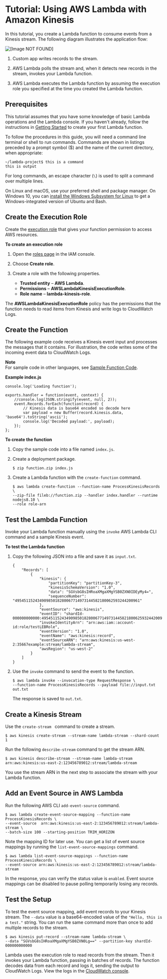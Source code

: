 # Tutorial: Using AWS Lambda with Amazon Kinesis<a name="with-kinesis-example"></a>

In this tutorial, you create a Lambda function to consume events from a Kinesis stream\. The following diagram illustrates the application flow:

![\[Image NOT FOUND\]](http://docs.aws.amazon.com/lambda/latest/dg/images/kinesis-pull-10.png)

1. Custom app writes records to the stream\.

1. AWS Lambda polls the stream and, when it detects new records in the stream, invokes your Lambda function\.

1. AWS Lambda executes the Lambda function by assuming the execution role you specified at the time you created the Lambda function\.

## Prerequisites<a name="with-kinesis-prepare"></a>

This tutorial assumes that you have some knowledge of basic Lambda operations and the Lambda console\. If you haven't already, follow the instructions in [Getting Started](getting-started.md) to create your first Lambda function\.

To follow the procedures in this guide, you will need a command line terminal or shell to run commands\. Commands are shown in listings preceded by a prompt symbol \($\) and the name of the current directory, when appropriate:

```
~/lambda-project$ this is a command
this is output
```

For long commands, an escape character \(`\`\) is used to split a command over multiple lines\.

On Linux and macOS, use your preferred shell and package manager\. On Windows 10, you can [install the Windows Subsystem for Linux](https://docs.microsoft.com/en-us/windows/wsl/install-win10) to get a Windows\-integrated version of Ubuntu and Bash\.

## Create the Execution Role<a name="with-kinesis-example-create-iam-role"></a>

Create the [execution role](intro-permission-model.md#lambda-intro-execution-role) that gives your function permission to access AWS resources\.

**To create an execution role**

1. Open the [roles page](https://console.aws.amazon.com/iam/home#/roles) in the IAM console\.

1. Choose **Create role**\.

1. Create a role with the following properties\.
   + **Trusted entity** – **AWS Lambda**\.
   + **Permissions** – **AWSLambdaKinesisExecutionRole**\.
   + **Role name** – **lambda\-kinesis\-role**\.

The **AWSLambdaKinesisExecutionRole** policy has the permissions that the function needs to read items from Kinesis and write logs to CloudWatch Logs\.

## Create the Function<a name="with-kinesis-example-create-function"></a>

The following example code receives a Kinesis event input and processes the messages that it contains\. For illustration, the code writes some of the incoming event data to CloudWatch Logs\.

**Note**  
For sample code in other languages, see [Sample Function Code](with-kinesis-create-package.md)\.

**Example index\.js**  

```
console.log('Loading function');

exports.handler = function(event, context) {
    //console.log(JSON.stringify(event, null, 2));
    event.Records.forEach(function(record) {
        // Kinesis data is base64 encoded so decode here
        var payload = new Buffer(record.kinesis.data, 'base64').toString('ascii');
        console.log('Decoded payload:', payload);
    });
};
```

**To create the function**

1. Copy the sample code into a file named `index.js`\.

1. Create a deployment package\.

   ```
   $ zip function.zip index.js
   ```

1. Create a Lambda function with the `create-function` command\.

   ```
   $ aws lambda create-function --function-name ProcessKinesisRecords \
   --zip-file fileb://function.zip --handler index.handler --runtime nodejs8.10 \
   --role role-arn
   ```

## Test the Lambda Function<a name="walkthrough-kinesis-events-adminuser-create-test-function-upload-zip-test-manual-invoke"></a>

Invoke your Lambda function manually using the `invoke` AWS Lambda CLI command and a sample Kinesis event\.

**To test the Lambda function**

1. Copy the following JSON into a file and save it as `input.txt`\. 

   ```
   {
       "Records": [
           {
               "kinesis": {
                   "partitionKey": "partitionKey-3",
                   "kinesisSchemaVersion": "1.0",
                   "data": "SGVsbG8sIHRoaXMgaXMgYSB0ZXN0IDEyMy4=",
                   "sequenceNumber": "49545115243490985018280067714973144582180062593244200961"
               },
               "eventSource": "aws:kinesis",
               "eventID": "shardId-000000000000:49545115243490985018280067714973144582180062593244200961",
               "invokeIdentityArn": "arn:aws:iam::account-id:role/testLEBRole",
               "eventVersion": "1.0",
               "eventName": "aws:kinesis:record",
               "eventSourceARN": "arn:aws:kinesis:us-west-2:35667example:stream/lambda-stream",
               "awsRegion": "us-west-2"
           }
       ]
   }
   ```

1. Use the `invoke` command to send the event to the function\.

   ```
   $ aws lambda invoke --invocation-type RequestResponse \
   --function-name ProcessKinesisRecords --payload file://input.txt out.txt
   ```

   The response is saved to `out.txt`\.

## Create a Kinesis Stream<a name="with-kinesis-example-configure-event-source-create"></a>

Use the `create-stream ` command to create a stream\.

```
$ aws kinesis create-stream --stream-name lambda-stream --shard-count 1
```

Run the following `describe-stream` command to get the stream ARN\.

```
$ aws kinesis describe-stream --stream-name lambda-stream
arn:aws:kinesis:us-east-2:123456789012:stream/lambda-stream
```

You use the stream ARN in the next step to associate the stream with your Lambda function\.

## Add an Event Source in AWS Lambda<a name="with-kinesis-example-configure-event-source-add-event-source"></a>

Run the following AWS CLI `add-event-source` command\.

```
$ aws lambda create-event-source-mapping --function-name ProcessKinesisRecords \
--event-source  arn:aws:kinesis:us-east-2:123456789012:stream/lambda-stream \
--batch-size 100 --starting-position TRIM_HORIZON
```

Note the mapping ID for later use\. You can get a list of event source mappings by running the `list-event-source-mappings` command\.

```
$ aws lambda list-event-source-mappings --function-name ProcessKinesisRecords \
--event-source arn:aws:kinesis:us-east-2:123456789012:stream/lambda-stream
```

In the response, you can verify the status value is `enabled`\. Event source mappings can be disabled to pause polling temporarily losing any records\.

## Test the Setup<a name="with-kinesis-example-configure-event-source-test-end-to-end"></a>

To test the event source mapping, add event records to your Kinesis stream\. The `--data` value is a base64\-encoded value of the `"Hello, this is a test."` string\. You can run the same command more than once to add multiple records to the stream\.

```
$ aws kinesis put-record --stream-name lambda-stream \
--data "SGVsbG8sIHRoaXMgaXMgYSB0ZXN0Lg==" --partition-key shardId-000000000000
```

Lambda uses the execution role to read records from the stream\. Then it invokes your Lambda function, passing in batches of records\. The function decodes data from each record and logs it, sending the output to CloudWatch Logs\. View the logs in the [CloudWatch console](https://console.aws.amazon.com/cloudwatch)\.
